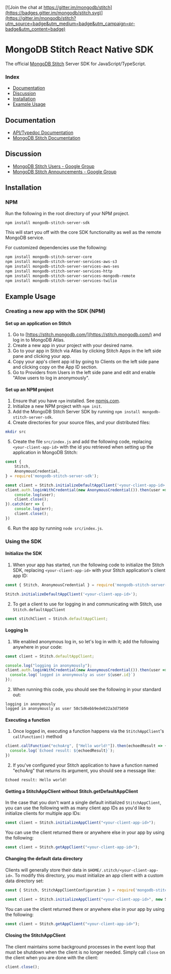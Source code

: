 [![Join the chat at https://gitter.im/mongodb/stitch](https://badges.gitter.im/mongodb/stitch.svg)](https://gitter.im/mongodb/stitch?utm_source=badge&utm_medium=badge&utm_campaign=pr-badge&utm_content=badge)

# MongoDB Stitch React Native SDK 

The official [MongoDB Stitch](https://stitch.mongodb.com/) Server SDK for JavaScript/TypeScript.

### Index
- [Documentation](#documentation)
- [Discussion](#discussion)
- [Installation](#installation)
- [Example Usage](#example-usage)

## Documentation
* [API/Typedoc Documentation](https://s3.amazonaws.com/stitch-sdks/js-server/docs/4.0.9/index.html)
* [MongoDB Stitch Documentation](https://docs.mongodb.com/stitch/)

## Discussion
* [MongoDB Stitch Users - Google Group](https://groups.google.com/d/forum/mongodb-stitch-users)
* [MongoDB Stitch Announcements - Google Group](https://groups.google.com/d/forum/mongodb-stitch-announce)

## Installation

### NPM

Run the following in the root directory of your NPM project.

```bash
npm install mongodb-stitch-server-sdk
```

This will start you off with the core SDK functionality as well as the remote MongoDB service.

For customized dependencies use the following:

```bash
npm install mongodb-stitch-server-core
npm install mongodb-stitch-server-services-aws-s3
npm install mongodb-stitch-server-services-aws-ses
npm install mongodb-stitch-server-services-http
npm install mongodb-stitch-server-services-mongodb-remote
npm install mongodb-stitch-server-services-twilio
```

## Example Usage

### Creating a new app with the SDK (NPM)

#### Set up an application on Stitch
1. Go to [https://stitch.mongodb.com/](https://stitch.mongodb.com/) and log in to MongoDB Atlas.
2. Create a new app in your project with your desired name.
3. Go to your app in Stitch via Atlas by clicking Stitch Apps in the left side pane and clicking your app.
3. Copy your app's client app id by going to Clients on the left side pane and clicking copy on the App ID section.
4. Go to Providers from Users in the left side pane and edit and enable "Allow users to log in anonymously".

#### Set up an NPM project
1. Ensure that you have `npm` installed. See [npmjs.com](https://www.npmjs.com).
2. Initialize a new NPM project with `npm init`.
3. Add the MongoDB Stitch Server SDK by running `npm install mongodb-stitch-server-sdk`.
4. Create directories for your source files, and your distributed files:

```bash
mkdir src
```

5. Create the file `src/index.js` and add the following code, replacing `<your-client-app-id>` with the id you retrieved when setting up the application in MongoDB Stitch:

```javascript
const { 
    Stitch, 
    AnonymousCredential,
} = require('mongodb-stitch-server-sdk');

const client = Stitch.initializeDefaultAppClient('<your-client-app-id>');
client.auth.loginWithCredential(new AnonymousCredential()).then(user => {
    console.log(user);
    client.close();
}).catch(err => {
    console.log(err);
    client.close();
})
```

6. Run the app by running `node src/index.js`.

### Using the SDK

#### Initialize the SDK
1. When your app has started, run the following code to initialize the Stitch SDK, replacing `<your-client-app-id>` with your Stitch application's client app ID:

```javascript
const { Stitch, AnonymousCredential } = require('mongodb-stitch-server-sdk');

Stitch.initializeDefaultAppClient('<your-client-app-id>');
```

2. To get a client to use for logging in and communicating with Stitch, use `Stitch.defaultAppClient`

```javascript
const stitchClient = Stitch.defaultAppClient;
```

#### Logging In
1. We enabled anonymous log in, so let's log in with it; add the following anywhere in your code:

```javascript
const client = Stitch.defaultAppClient;

console.log("logging in anonymously");
client.auth.loginWithCredential(new AnonymousCredential()).then(user => {
  console.log(`logged in anonymously as user ${user.id}`)
});
```

2. When running this code, you should see the following in your standard out:

```
logging in anonymously                                                    	
logged in anonymously as user 58c5d6ebb9ede022a3d75050
```

#### Executing a function
1. Once logged in, executing a function happens via the `StitchAppClient`'s `callFunction()` method

```javascript
client.callFunction("echoArg", ["Hello world!"]).then(echoedResult => {
  console.log(`Echoed result: ${echoedResult}`);
})
```

2. If you've configured your Stitch application to have a function named "echoArg" that returns its argument, you should see a message like:

```
Echoed result: Hello world!
```
	
#### Getting a StitchAppClient without Stitch.getDefaultAppClient

In the case that you don't want a single default initialized `StitchAppClient`, you can use the following with as many client app IDs as you'd like to initialize clients for multiple app IDs:

```javascript
const client = Stitch.initializeAppClient("<your-client-app-id>");
```

You can use the client returned there or anywhere else in your app by using the following:

```javascript
const client = Stitch.getAppClient("<your-client-app-id>");
```

#### Changing the default data directory

Clients will generally store their data in `$HOME/.stitch/<your-client-app-id>`. To modify this directory, you must initialize an app client with a custom data directory set:

```javascript
const { Stitch, StitchAppClientConfiguration } = require('mongodb-stitch-server-sdk');

const client = Stitch.initializeAppClient("<your-client-app-id>", new StitchAppClientConfiguration.Builder().withDataDirectory('/some/path').build());
```

You can use the client returned there or anywhere else in your app by using the following:

```javascript
const client = Stitch.getAppClient("<your-client-app-id>");
```

#### Closing the StitchAppClient

The client maintains some background processes in the event loop that must be shutdown when the client is no longer needed. Simply call `close` on the client when you are done with the client:

```javascript
client.close();
```
